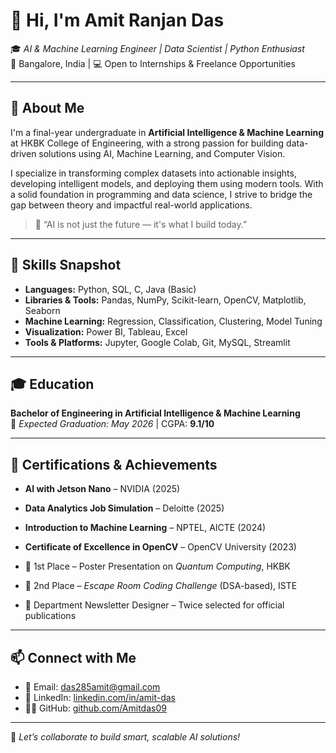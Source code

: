 # 👋 Hi, I'm Amit Ranjan Das

🎓 *AI & Machine Learning Engineer | Data Scientist | Python Enthusiast*  
📍 Bangalore, India | 💻 Open to Internships & Freelance Opportunities

---

## 🚀 About Me

I'm a final-year undergraduate in **Artificial Intelligence & Machine Learning** at HKBK College of Engineering, with a strong passion for building data-driven solutions using AI, Machine Learning, and Computer Vision.

I specialize in transforming complex datasets into actionable insights, developing intelligent models, and deploying them using modern tools. With a solid foundation in programming and data science, I strive to bridge the gap between theory and impactful real-world applications.

> 🧠 “AI is not just the future — it's what I build today.”

---

## 🧠 Skills Snapshot

- **Languages:** Python, SQL, C, Java (Basic)  
- **Libraries & Tools:** Pandas, NumPy, Scikit-learn, OpenCV, Matplotlib, Seaborn  
- **Machine Learning:** Regression, Classification, Clustering, Model Tuning  
- **Visualization:** Power BI, Tableau, Excel  
- **Tools & Platforms:** Jupyter, Google Colab, Git, MySQL, Streamlit  

---

## 🎓 Education

**Bachelor of Engineering in Artificial Intelligence & Machine Learning**  
📅 *Expected Graduation: May 2026* | CGPA: **9.1/10** 

---

## 🏅 Certifications & Achievements

- **AI with Jetson Nano** – NVIDIA (2025)  
- **Data Analytics Job Simulation** – Deloitte (2025)  
- **Introduction to Machine Learning** – NPTEL, AICTE (2024)
- **Certificate of Excellence in OpenCV** – OpenCV University (2023)

- 🥇 1st Place – Poster Presentation on *Quantum Computing*, HKBK  
- 🥈 2nd Place – *Escape Room Coding Challenge* (DSA-based), ISTE  
- 📰 Department Newsletter Designer – Twice selected for official publications  

---

## 📫 Connect with Me

- 📧 Email: [das285amit@gmail.com](mailto:das285amit@gmail.com)  
- 💼 LinkedIn: [linkedin.com/in/amit-das](https://linkedin.com/in/amit-das)  
- 🧑‍💻 GitHub: [github.com/Amitdas09](https://github.com/Amitdas09)

---

🌟 *Let’s collaborate to build smart, scalable AI solutions!*  
